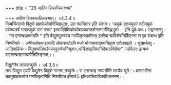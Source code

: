 +++
title = "26 आतिवाहिकाधिकरणम्"

+++
आतिवाहिकास्तल्लिङ्गात्। ॥4.3.4॥  
किमर्चिरादयो विदुषो ब्रह्मप्रेप्सोर्मार्गचिह्नभूताः, उत गमयितार इति संशयः। 'अमुकं वृक्षममुकां नदीममुकं पर्वतपार्श्वं गत्वाऽमुकं ग्रामं गच्छ' इत्यादिदेशिकोपदेशप्रकारदर्शनान्मार्गचिह्नभूताः-- इति पूर्वः पक्षः। राद्वान्तस्तु -- *स एनान्ब्रह्मगमयति * इति वैद्युतपुरुषस्य गमयितृत्वदर्शनात् इतरेषां चाविशेषनिर्दिष्टानां स एव संबन्ध इति निश्चीयते । *अग्निलोकम्* इत्यादि लोकशब्दोऽपि मध्ये भोगाभावाद्गमयितृत्व एवोपपद्यते । सूत्रार्थस्तु - आतिवाहिकः - वितुषामतिवाहेपरमपुरूषेणनियुक्तः,अर्चिराद्याभिमानिदेवताविशेषाः" गमयितरः इत्यर्थः सएनान्ब्रम्हगमयतीतिलिङ्गात्।।

वैद्युतेनैव ततस्तच्छ्रुतेः। ॥4.3.5॥  
ततः विद्युत उपरि वैद्युतेन विदुषो गमनम् तच्छ्रुतेः। स एनान्ब्रम्ह गमयतीति तस्यैव श्रुते ः वरुणादीनां तदनुग्राहकत्वेन गमयितृत्वमिति निश्चीयत इत्यर्थः5 इतिआतिवाहिकाधिकरनम्।।
